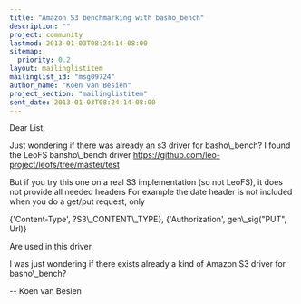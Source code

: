 ```yaml
---
title: "Amazon S3 benchmarking with basho_bench"
description: ""
project: community
lastmod: 2013-01-03T08:24:14-08:00
sitemap:
  priority: 0.2
layout: mailinglistitem
mailinglist_id: "msg09724"
author_name: "Koen van Besien"
project_section: "mailinglistitem"
sent_date: 2013-01-03T08:24:14-08:00
---
```



Dear List, 

Just wondering if there was already an s3 driver for basho\\_bench?
I found the LeoFS bansho\\_bench driver
https://github.com/leo-project/leofs/tree/master/test

But if you try this one on a real S3 implementation (so not LeoFS), 
it does not provide all needed headers 
For example the date header is not included when you do a get/put request,
only 

{'Content-Type', ?S3\\_CONTENT\\_TYPE}, {'Authorization', gen\\_sig("PUT", Url)} 

Are used in this driver.

I was just wondering if there exists already a kind of Amazon S3 driver for 
basho\\_bench?

-- 
Koen van Besien

